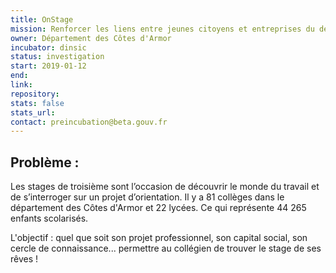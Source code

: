 ```yaml
---
title: OnStage
mission: Renforcer les liens entre jeunes citoyens et entreprises du departement
owner: Département des Côtes d'Armor
incubator: dinsic 
status: investigation
start: 2019-01-12
end: 
link:
repository: 
stats: false 
stats_url: 
contact: preincubation@beta.gouv.fr
---
```


## Problème :

Les stages de troisième sont l’occasion de découvrir le monde du travail et de s’interroger sur un projet d’orientation.
Il y a 81 collèges dans le département des Côtes d'Armor et 22 lycées. Ce qui représente 44 265 enfants scolarisés.

L'objectif : quel que soit son projet professionnel, son capital social, son cercle de connaissance... permettre au collégien de trouver le stage de ses rêves !
